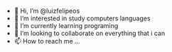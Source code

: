 - 👋 Hi, I’m @luizfelipeos
- 👀 I’m interested in study computers languages
- 🌱 I’m currently learning programing
- 💞️ I’m looking to collaborate on everything that i can
- 📫 How to reach me ...

<!---
luizfelipeos/luizfelipeos is a ✨ special ✨ repository because its `README.md` (this file) appears on your GitHub profile.
You can click the Preview link to take a look at your changes.
--->
